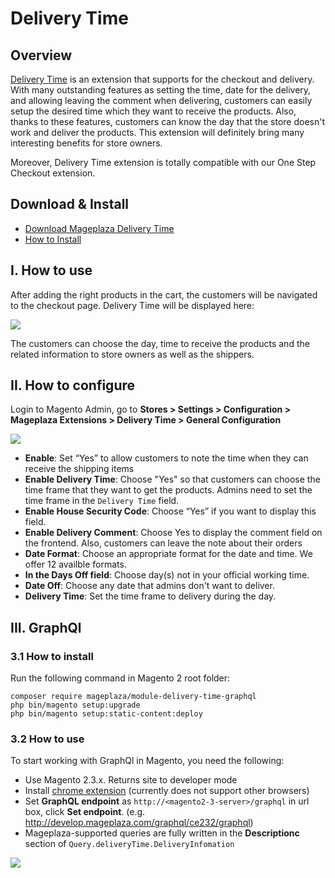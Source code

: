 # Delivery Time
## Overview

[Delivery Time](https://www.mageplaza.com/magento-2-delivery-time-extension) is an extension that supports for the checkout and delivery. With many outstanding features as setting the time, date for the delivery, and allowing leaving the comment when delivering, customers can easily setup the desired time which they want to receive the products. Also, thanks to these features, customers can know the day that the store doesn't work and deliver the products. This extension will definitely bring many interesting benefits for store owners.

Moreover, Delivery Time extension is totally compatible with our One Step Checkout extension.

## Download & Install
- [Download Mageplaza Delivery Time](https://www.mageplaza.com/magento-2-delivery-time-extension) 
- [How to Install](https://www.mageplaza.com/install-magento-2-extension/)

## I. How to use

After adding the right products in the cart, the customers will be navigated to the checkout page. Delivery Time will be displayed here:

![](https://i.imgur.com/qrpWYAY.png)

The customers can choose the day, time to receive the products and the related information to store owners as well as the shippers.

## II. How to configure

Login to Magento Admin, go to **Stores > Settings > Configuration > Mageplaza Extensions > Delivery Time > General Configuration**

![](https://i.imgur.com/s4GdkLc.png)

* **Enable**: Set “Yes” to allow customers to note the time when they can receive the shipping items
* **Enable Delivery Time**: Choose "Yes" so that customers can choose the time frame that they want to get the products. Admins need to set the time frame in the `Delivery Time` field.
* **Enable House Security Code**: Choose “Yes” if you want to display this field.
* **Enable Delivery Comment**: Choose Yes to display the comment field on the frontend. Also, customers can leave the note about their orders
* **Date Format**: Choose an appropriate format for the date and time. We offer 12 availble formats.
* **In the Days Off field**: Choose day(s) not in your official working time.
* **Date Off**: Choose any date that admins don't want to deliver.
* **Delivery Time**: Set the time frame to delivery during the day.

## III. GraphQl

### 3.1 How to install

Run the following command in Magento 2 root folder:

```
composer require mageplaza/module-delivery-time-graphql
php bin/magento setup:upgrade
php bin/magento setup:static-content:deploy
```

### 3.2 How to use

To start working with GraphQl in Magento, you need the following:
- Use Magento 2.3.x. Returns site to developer mode
- Install [chrome extension](https://chrome.google.com/webstore/detail/chromeiql/fkkiamalmpiidkljmicmjfbieiclmeij?hl=en) (currently does not support other browsers)
- Set **GraphQL endpoint** as `http://<magento2-3-server>/graphql` in url box, click **Set endpoint**. (e.g. http://develop.mageplaza.com/graphql/ce232/graphql)
- Mageplaza-supported queries are fully written in the **Descriptionc** section of `Query.deliveryTime.DeliveryInfomation`

![](https://i.imgur.com/8OW0Y2G.png)
